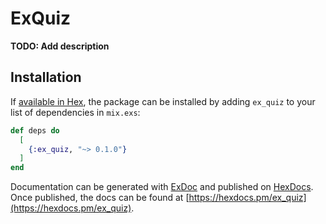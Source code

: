 # ExQuiz

**TODO: Add description**

## Installation

If [available in Hex](https://hex.pm/docs/publish), the package can be installed
by adding `ex_quiz` to your list of dependencies in `mix.exs`:

```elixir
def deps do
  [
    {:ex_quiz, "~> 0.1.0"}
  ]
end
```

Documentation can be generated with [ExDoc](https://github.com/elixir-lang/ex_doc)
and published on [HexDocs](https://hexdocs.pm). Once published, the docs can
be found at [https://hexdocs.pm/ex_quiz](https://hexdocs.pm/ex_quiz).

